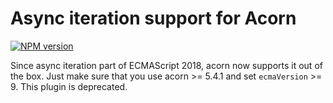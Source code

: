 # Async iteration support for Acorn

[![NPM version](https://img.shields.io/npm/v/acorn-async-iteration.svg)](https://www.npmjs.org/package/acorn-async-iteration)

Since async iteration part of ECMAScript 2018, acorn now supports it out of the box. Just make sure that you use acorn >= 5.4.1 and set `ecmaVersion` >= 9. This plugin is deprecated.
